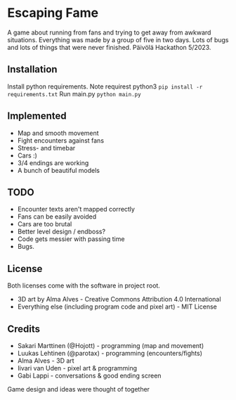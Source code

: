 # Escaping Fame
A game about running from fans and trying to get away from awkward situations. Everything was made by a group of five in two days. Lots of bugs and lots of things that were never finished.
Päivölä Hackathon 5/2023.

## Installation
Install python requirements. Note requirest python3
`pip install -r requirements.txt`
Run main.py
`python main.py`

## Implemented
- Map and smooth movement
- Fight encounters against fans
- Stress- and timebar
- Cars :)
- 3/4 endings are working
- A bunch of beautiful models

## TODO
- Encounter texts aren't mapped correctly
- Fans can be easily avoided
- Cars are too brutal
- Better level design / endboss?
- Code gets messier with passing time
- Bugs.

## License
Both licenses come with the software in project root.

- 3D art by Alma Alves - Creative Commons Attribution 4.0 International
- Everything else (including program code and pixel art) - MIT License

## Credits
- Sakari Marttinen (@Hojott) - programming (map and movement)
- Luukas Lehtinen (@parotax) - programming (encounters/fights)
- Alma Alves - 3D art
- Iivari van Uden - pixel art & programming
- Gabi Lappi - conversations & good ending screen

Game design and ideas were thought of together
